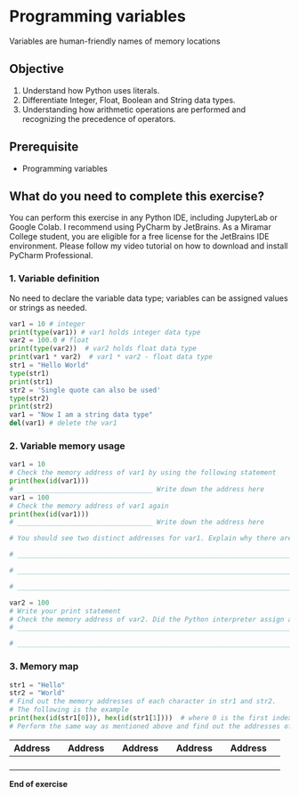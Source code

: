 # Programming variables

Variables are human-friendly names of memory locations

## Objective

1. Understand how Python uses literals.
2. Differentiate Integer, Float, Boolean and String data types.
3. Understanding how arithmetic operations are performed and recognizing the precedence of operators.

## Prerequisite

- Programming variables

## What do you need to complete this exercise?

You can perform this exercise in any Python IDE, including JupyterLab or Google Colab.
I recommend using PyCharm by JetBrains. As a Miramar College student, you are eligible for a free license for the JetBrains IDE environment. 
Please follow my video tutorial on how to download and install PyCharm Professional. 

### 1. Variable definition
No need to declare the variable data type; variables can be assigned values or strings as needed.

```python
var1 = 10 # integer
print(type(var1)) # var1 holds integer data type
var2 = 100.0 # float
print(type(var2))  # var2 holds float data type
print(var1 * var2)  # var1 * var2 - float data type
str1 = "Hello World"
type(str1)
print(str1)
str2 = 'Single quote can also be used'
type(str2)
print(str2)
var1 = "Now I am a string data type"
del(var1) # delete the var1
```

### 2. Variable memory usage

```python
var1 = 10
# Check the memory address of var1 by using the following statement
print(hex(id(var1)))
# __________________________________ Write down the address here
var1 = 100
# Check the memory address of var1 again
print(hex(id(var1)))
# __________________________________ Write down the address here

# You should see two distinct addresses for var1. Explain why there are two different addresses and what happened to the first one.

# ________________________________________________________________________

# ________________________________________________________________________

# ________________________________________________________________________

var2 = 100
# Write your print statement
# Check the memory address of var2. Did the Python interpreter assign a new memory address or reuse the existing one?
# ________________________________________________________________________

# ________________________________________________________________________

```

### 3. Memory map

```python
str1 = "Hello"
str2 = "World"
# Find out the memory addresses of each character in str1 and str2.
# The following is the example
print(hex(id(str1[0])), hex(id(str1[1])))  # where 0 is the first index and 1 is the second index
# Perform the same way as mentioned above and find out the addresses of other characters.
```

| Address |      | Address |      | Address |      | Address |      | Address |      |
| ------- | ---- | ------- | ---- | ------- | ---- | ------- | ---- | ------- | ---- |
|         |      |         |      |         |      |         |      |         |      |
|         |      |         |      |         |      |         |      |         |      |
|         |      |         |      |         |      |         |      |         |      |
|         |      |         |      |         |      |         |      |         |      |


**End of exercise**

